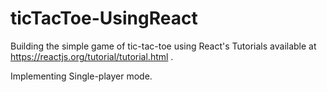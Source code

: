 # ticTacToe-UsingReact
Building the simple game of tic-tac-toe using React's Tutorials available at https://reactjs.org/tutorial/tutorial.html . 

Implementing Single-player mode.
